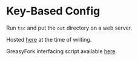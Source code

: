 # Key-Based Config

Run `tsc` and put the `out` directory on a web server.

Hosted [here](http://ctl-bucket-1.s3-website.eu-west-2.amazonaws.com/key-based-config/) at the time of writing.

GreasyFork interfacing script available [here](https://greasyfork.org/en/scripts/419978-key-based-config).
